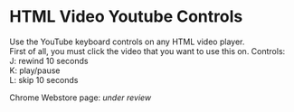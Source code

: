 # HTML Video Youtube Controls

Use the YouTube keyboard controls on any HTML video player.  
First of all, you must click the video that you want to use this on.
Controls:  
J: rewind 10 seconds  
K: play/pause  
L: skip 10 seconds  

Chrome Webstore page: *under review*